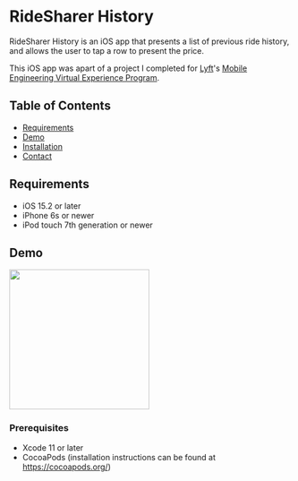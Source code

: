# RideSharer History

RideSharer History is an iOS app that presents a list of previous ride history, and allows the user to tap a row to present the price.

This iOS app was apart of a project I completed for [Lyft](https://www.lyft.com)'s [Mobile Engineering Virtual Experience Program](https://www.theforage.com/virtual-internships/prototype/z5WMH5vehnwDferzi/Lyft-Mobile-Engineering-Virtual-Experience-Program).

## Table of Contents

- [Requirements](#requirements)
- [Demo](#demo)
- [Installation](#installation)
- [Contact](#contact)

## Requirements

- iOS 15.2 or later
- iPhone 6s or newer
- iPod touch 7th generation or newer

## Demo
<img src="https://github.com/kabirdhillon7/RideSharer_History/assets/74223402/718e308c-527e-4581-bfef-9b3a194ffde1" width=250><br>


### Prerequisites
- Xcode 11 or later
- CocoaPods (installation instructions can be found at https://cocoapods.org/)

